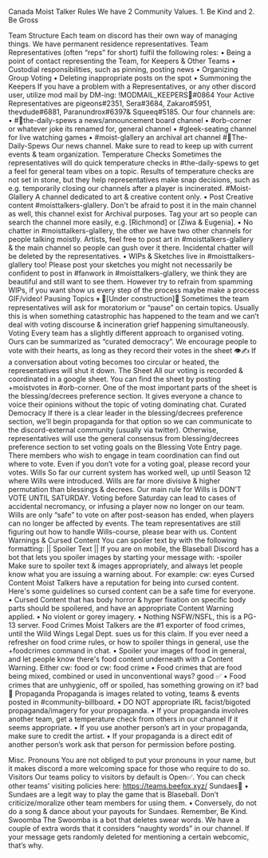 Canada Moist Talker Rules
We have 2 Community Values. 1. Be Kind and 2. Be Gross

Team Structure
Each team on discord has their own way of managing things.  We have permanent residence representatives. Team Representatives (often “reps” for short) fulfil the following roles:
    • Being a point of contact representing the Team, for Keepers & Other Teams
    • Custodial responsibilities, such as pinning, posting news
    • Organizing Group Voting
    • Deleting inappropriate posts on the spot
    • Summoning the Keepers
If you have a problem with a Representatives, or any other discord user, utilize mod mail by DM-ing: 
!MODMAIL_KEEPERS📮#0864 
Your Active Representatives are pigeons#2351, Sera#3684, Zakaro#5951, thevdude#6881, Paranundrox#6397& Squeeq#5185.
Our four channels are:
    • #📰the-daily-spews a news/announcement board channel
    • #orb-corner or whatever joke its renamed for, general channel
    • #gleek-seating channel for live watching games
    • #moist-glallery an archival art channel
#📰The-Daily-Spews
Our news channel. Make sure to read to keep up with current events & team organization.
Temperature Checks
Sometimes the representatives will do quick temperature checks in #the-daily-spews to get a feel for general team vibes on a topic. Results of temperature checks are not set in stone, but they help representatives make snap decisions, such as e.g. temporarily closing our channels after a player is incinerated.
#Moist-Glallery
A channel dedicated to art & creative content only.
    • Post Creative content #moisttalkers-glallery. Don't be afraid to post it in the main channel as well, this channel exist for Archival purposes. Tag your art so people can search the channel more easily, e.g. [Richmond] or [Ziwa & Eugenia].
    • No chatter in #moisttalkers-glallery, the other we have two other channels for people talking moistly. Artists, feel free to post art in #moisttalkers-glallery & the main channel so people can gush over it there. Incidental chatter will be deleted by the representatives.
    • WIPs & Sketches live in #moisttalkers-glallery too! Please post your sketches you might not necessarily be confident to post in #fanwork in #moisttalkers-glallery, we think they are beautiful and still want to see them. However try to refrain from spamming WIPs, if you want show us every step of the process maybe make a process GIF/video!
Pausing Topics ⏸
🚧[Under construction]🚧
Sometimes the team representatives will ask for moratorium or “pause” on certain topics. Usually this is when something catastrophic has happened to the team and we can’t deal with voting discourse & incineration grief happening simultaneously.
Voting
Every team has a slightly different approach to organised voting. Ours can be summarized as “curated democracy”. We encourage people to vote with their hearts, as long as they record their votes in the sheet 👁✍
If a conversation about voting becomes too circular or heated, the representatives will shut it down.
The Sheet
All our voting is recorded & coordinated in a google sheet. You can find the sheet by posting +moistvotes in #orb-corner. One of the most important parts of the sheet is the blessing/decrees preference section. It gives everyone a chance to voice their opinions without the topic of voting dominating chat.
Curated Democracy
If there is a clear leader in the blessing/decrees preference section, we’ll begin propaganda for that option so we can communicate to the discord-external community (usually via twitter). Otherwise, representatives will use the general consensus from  blessing/decrees preference section to set voting goals on the Blessing Vote Entry page. There members who wish to engage in team coordination can find out where to vote. Even if you don’t vote for a voting goal, please record your votes.
Wills
So far our current system has worked well, up until Season 12 where Wills were introduced.  Wills are far more divisive & higher permutation than blessings & decrees. Our main rule for Wills is DON’T VOTE UNTIL SATURDAY. Voting before Saturday can lead to cases of accidental necromancy, or infusing a player now no longer on our team. Wills are only “safe” to vote on after post-season has ended, when players can no longer be affected by events. 
The team representatives are still figuring out how to handle Wills-course, please bear with us.
Content Warnings & Cursed Content
You can spoiler text by with the  following formatting:
|| Spoiler Text ||
If you are on mobile, the Blaseball Discord has a bot that lets you spoiler images by starting your message with: 
-spoiler
Make sure to spoiler text & images appropriately, and always let people know what you are issuing a warning about. For example: cw: eyes
Cursed Content
Moist Talkers have a reputation for being into cursed content. Here's some guidelines so cursed content can be a safe time for everyone.
    • Cursed Content that has body horror & hyper fixation on specific body parts should be spoilered, and have an appropriate Content Warning applied.
    • No violent or gorey imagery.
    • Nothing NSFW/NSFL, this is a PG-13 server.
Food Crimes
Moist Talkers are the #1 exporter of food crimes, until the Wild Wings Legal Dept. sues us for this claim. If you ever need a refresher on food crime rules, or how to spoiler things in general, use the +foodcrimes command in chat.
    • Spoiler your images of food in general, and let people know there's food content underneath with a Content Warning. Either cw: food or cw: food crime
    • Food crimes that are food being mixed, combined or used in unconventional ways? good ✅
    • Food crimes that are unhygienic, off or spoiled, has something growing on it? bad 🚫
Propaganda
Propaganda is images related to voting, teams & events posted in #community-billboard.
    • DO NOT appropriate IRL facist/bigoted propaganda/imagery for your propaganda.
    • If your propaganda involves another team, get a temperature check from others in our channel if it seems appropriate.
    • If you use another person’s art in your propaganda, make sure to credit the artist.
    • If your propaganda is a direct edit of another person’s work ask that person for permission before posting.

Misc.
Pronouns
You are not obliged to put your pronouns in your name, but it makes discord a more welcoming space for those who require to do so.
Visitors
Our teams policy to visitors by default is Open✅. You can check other teams’ visiting policies here: https://teams.beefox.xyz/
Sundaes🍨
    • Sundaes are a legit way to play the game that is Blaseball. Don’t criticize/moralize other team members for using them.
    • Conversely, do not do a song & dance about your payouts for Sundaes. Remember, Be Kind.
Swoomba
The Swoomba is a bot that deletes swear words. We have a couple of extra words that it considers “naughty words” in our channel. If your message gets randomly deleted for mentioning a certain webcomic, that’s why.
